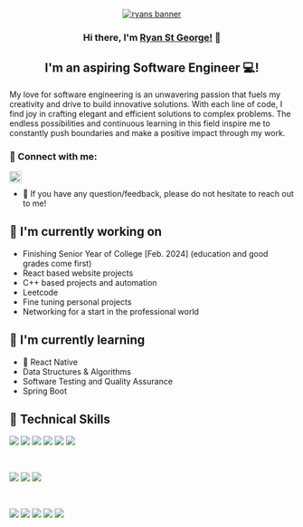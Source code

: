<p align="center">
  <a href="https://www.linkedin.com/in/ryanstgeorge" target="_blank" rel="noreferrer"><img src="https://github.com/Ryanstg24/Public-Portfolio/blob/main/images/Ryan_St_George.png" alt="ryans banner"></a>
</p>

<h3 align="center">
Hi there, I'm <a href="https://www.linkedin.com/in/ryanstgeorge/" target="_blank" rel="noreferrer">Ryan St George!</a> 👋
</h3>

<h2 align="center">
I'm an aspiring Software Engineer 💻!
</h2> 

My love for software engineering is an unwavering passion that fuels my creativity and drive to build innovative solutions. With each line of code, I find joy in crafting elegant and efficient solutions to complex problems. The endless possibilities and continuous learning in this field inspire me to constantly push boundaries and make a positive impact through my work.

### 🤝 Connect with me:

<a href="https://www.linkedin.com/in/ryanstgeorge/"><img align="left" src="https://raw.githubusercontent.com/yushi1007/yushi1007/main/images/linkedin.svg" alt="Ryan St George | LinkedIn" width="21px"/></a>
</br>
- 💬 If you have any question/feedback, please do not hesitate to reach out to me!

## 🔭 I'm currently working on

- Finishing Senior Year of College [Feb. 2024] (education and good grades come first)
- React based website projects
- C++ based projects and automation
- Leetcode
- Fine tuning personal projects
- Networking for a start in the professional world

## 🌱 I'm currently learning

- 📱 React Native
- Data Structures & Algorithms
- Software Testing and Quality Assurance
- Spring Boot

## 💼 Technical Skills

![](https://img.shields.io/badge/Code-React-informational?style=flat&logo=react&color=61DAFB)
![](https://img.shields.io/badge/Code-JavaScript-informational?style=flat&logo=JavaScript&color=F7DF1E)
![](https://img.shields.io/badge/Code-Ruby-informational?style=flat&logo=Ruby&color=CC342D)
![](https://img.shields.io/badge/Code-Ruby_on_Rails-informational?style=flat&logo=Ruby-On-Rails&color=CC0000)
![](https://img.shields.io/badge/Code-HTML5-informational?style=flat&logo=HTML5&color=E34F26)
![](https://img.shields.io/badge/Code-SQLite-informational?style=flat&logo=SQLite&color=003B57)

</br>

![](https://img.shields.io/badge/Style-Bootstrap-informational?style=flat&logo=Bootstrap&color=7952B3)
![](https://img.shields.io/badge/Style-CSS3-informational?style=flat&logo=CSS3&color=1572B6)
![](https://img.shields.io/badge/Style-styled--components-informational?style=flat&logo=styled-components&color=DB7093)


</br>

![](https://img.shields.io/badge/Tools-Figma-informational?style=flat&logo=Figma&color=F24E1E)
![](https://img.shields.io/badge/Tools-Heroku-informational?style=flat&logo=Heroku&color=430098)
![](https://img.shields.io/badge/Tools-AWS-informational?style=flat&logo=aws&color=00C7B7)
![](https://img.shields.io/badge/Tools-Git-informational?style=flat&logo=Git&color=F05032)
![](https://img.shields.io/badge/Tools-GitHub-informational?style=flat&logo=GitHub&color=181717)
